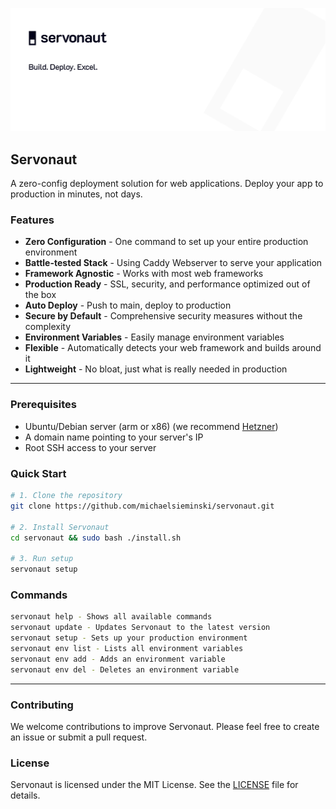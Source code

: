 ![Servonaut Banner](./public/banner.jpg)

## Servonaut

A zero-config deployment solution for web applications. Deploy your app to production in minutes, not days.

### Features

- **Zero Configuration** - One command to set up your entire production environment
- **Battle-tested Stack** - Using Caddy Webserver to serve your application
- **Framework Agnostic** - Works with most web frameworks
- **Production Ready** - SSL, security, and performance optimized out of the box
- **Auto Deploy** - Push to main, deploy to production
- **Secure by Default** - Comprehensive security measures without the complexity
- **Environment Variables** - Easily manage environment variables
- **Flexible** - Automatically detects your web framework and builds around it
- **Lightweight** - No bloat, just what is really needed in production

---

### Prerequisites

- Ubuntu/Debian server (arm or x86) (we recommend [Hetzner](https://www.hetzner.com/cloud/))
- A domain name pointing to your server's IP
- Root SSH access to your server

### Quick Start

```bash
# 1. Clone the repository
git clone https://github.com/michaelsieminski/servonaut.git

# 2. Install Servonaut
cd servonaut && sudo bash ./install.sh

# 3. Run setup
servonaut setup
```

### Commands

```bash
servonaut help - Shows all available commands
servonaut update - Updates Servonaut to the latest version
servonaut setup - Sets up your production environment
servonaut env list - Lists all environment variables
servonaut env add - Adds an environment variable
servonaut env del - Deletes an environment variable
```

---

### Contributing

We welcome contributions to improve Servonaut. Please feel free to create an issue or submit a pull request.

### License

Servonaut is licensed under the MIT License. See the [LICENSE](./LICENSE) file for details.
